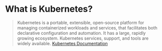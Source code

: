 # What is Kubernetes?
> Kubernetes is a portable, extensible, open-source platform for managing containerized workloads and services, that facilitates both declarative configuration and automation. It has a large, rapidly growing ecosystem. Kubernetes services, support, and tools are widely available.
[Kubernetes Documentation](https://kubernetes.io/docs/concepts/overview/what-is-kubernetes/)